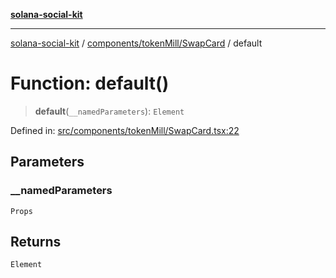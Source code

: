 [**solana-social-kit**](../../../../README.md)

***

[solana-social-kit](../../../../README.md) / [components/tokenMill/SwapCard](../README.md) / default

# Function: default()

> **default**(`__namedParameters`): `Element`

Defined in: [src/components/tokenMill/SwapCard.tsx:22](https://github.com/SendArcade/solana-social-starter/blob/03568260ca96ed63f77049843c721de1cb011893/src/components/tokenMill/SwapCard.tsx#L22)

## Parameters

### \_\_namedParameters

`Props`

## Returns

`Element`
